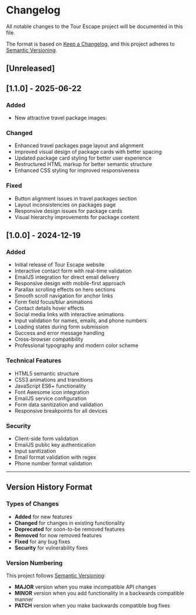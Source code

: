 # Changelog

All notable changes to the Tour Escape project will be documented in this file.

The format is based on [Keep a Changelog](https://keepachangelog.com/en/1.0.0/),
and this project adheres to [Semantic Versioning](https://semver.org/spec/v2.0.0.html).

## [Unreleased]

## [1.1.0] - 2025-06-22

### Added

- New attractive travel package images:

### Changed

- Enhanced travel packages page layout and alignment
- Improved visual design of package cards with better spacing
- Updated package card styling for better user experience
- Restructured HTML markup for better semantic structure
- Enhanced CSS styling for improved responsiveness

### Fixed

- Button alignment issues in travel packages section
- Layout inconsistencies on packages page
- Responsive design issues for package cards
- Visual hierarchy improvements for package content

## [1.0.0] - 2024-12-19

### Added

- Initial release of Tour Escape website
- Interactive contact form with real-time validation
- EmailJS integration for direct email delivery
- Responsive design with mobile-first approach
- Parallax scrolling effects on hero sections
- Smooth scroll navigation for anchor links
- Form field focus/blur animations
- Contact details hover effects
- Social media links with interactive animations
- Input validation for names, emails, and phone numbers
- Loading states during form submission
- Success and error message handling
- Cross-browser compatibility
- Professional typography and modern color scheme

### Technical Features

- HTML5 semantic structure
- CSS3 animations and transitions
- JavaScript ES6+ functionality
- Font Awesome icon integration
- EmailJS service configuration
- Form data sanitization and validation
- Responsive breakpoints for all devices

### Security

- Client-side form validation
- EmailJS public key authentication
- Input sanitization
- Email format validation with regex
- Phone number format validation

---

## Version History Format

### Types of Changes

- **Added** for new features
- **Changed** for changes in existing functionality
- **Deprecated** for soon-to-be removed features
- **Removed** for now removed features
- **Fixed** for any bug fixes
- **Security** for vulnerability fixes

### Version Numbering

This project follows [Semantic Versioning](https://semver.org/):

- **MAJOR** version when you make incompatible API changes
- **MINOR** version when you add functionality in a backwards compatible manner
- **PATCH** version when you make backwards compatible bug fixes
